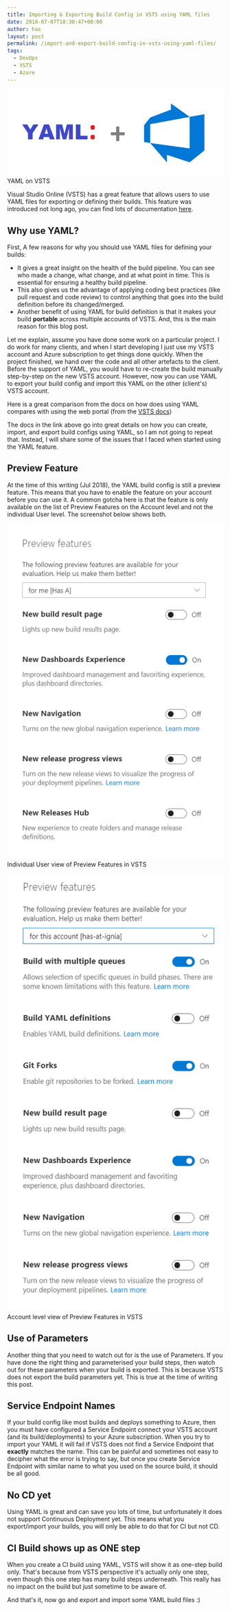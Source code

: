 ```yaml
---
title: Importing & Exporting Build Config in VSTS using YAML files
date: 2018-07-07T18:30:47+00:00
author: has
layout: post
permalink: /import-and-export-build-config-in-vsts-using-yaml-files/
tags:
  - DevOps
  - VSTS
  - Azure
---
```


<img src="/wp-content/uploads/2018/07/yaml-on-vsts.png" alt="YAML on VSTS" /> <br />
<span>YAML on VSTS </span>

Visual Studio Online (VSTS) has a great feature that allows users to use YAML files for exporting or defining their builds. This feature was introduced not long ago, you can find lots of documentation [here](https://docs.microsoft.com/en-us/vsts/pipelines/build/yaml?view=vsts). 

## Why use YAML?
First, A few reasons for why you should use YAML files for defining your builds: 

- It gives a great insight on the health of the build pipeline. You can see who made a change, what change, and at what point in time. This is essential for ensuring a healthy build pipeline. 
- This also gives us the advantage of applying coding best practices (like pull request and code review) to control anything that goes into the build definition before its changed/merged. 
- Another benefit of using YAML for build definition is that it makes your build **portable** across multiple accounts of VSTS. And, this is the main reason for this blog post. 

Let me explain, assume you have done some work on a particular project. I do work for many clients, and when I start developing I just use my VSTS account and Azure subscription to get things done quickly. When the project finished, we hand over the code and all other artefacts to the client. 
Before the support of YAML, you would have to re-create the build manually step-by-step on the new VSTS account. However, now you can use YAML to export your build config and import this YAML on the other (client's) VSTS account. 

Here is a great comparison from the docs on how does using YAML compares with using the web portal (from the [VSTS docs](https://docs.microsoft.com/en-us/vsts/pipelines/build/yaml?view=vsts#how-do-yaml-builds-compare-to-web-interface-builds))

The docs in the link above go into great details on how you can create, import, and export build configs using YAML, so I am not going to repeat that. Instead, I will share some of the issues that I faced when started using the YAML feature. 

## Preview Feature
At the time of this writing (Jul 2018), the YAML build config is still a preview feature. This means that you have to enable the feature on your account before you can use it. A common gotcha here is that the feature is only available on the list of Preview Features on the Account level and not the individual User level. The screenshot below shows both. 

<img src="/wp-content/uploads/2018/07/individual-preview-features-on-vsts.PNG" alt="individual preview features on vsts" /> <br />
<span>Individual User view of Preview Features in VSTS </span>

<img src="/wp-content/uploads/2018/07/account-level-preview-features-on-vsts.PNG" alt="account level preview features on vsts" /> <br />
<span>Account level view of Preview Features in VSTS </span>

## Use of Parameters
Another thing that you need to watch out for is the use of Parameters. If you have done the right thing and parameterised your build steps, then watch out for these parameters when your build is exported. This is because VSTS does not export the build parameters yet. This is true at the time of writing this post. 

## Service Endpoint Names
If your build config like most builds and deploys something to Azure, then you must have configured a Service Endpoint connect your VSTS account (and its build/deployments) to your Azure subscription. When you try to import your YAML it will fail if VSTS does not find a Service Endpoint that **exactly** matches the name. This can be painful and sometimes not easy to decipher what the error is trying to say, but once you create Service Endpoint with similar name to what you used on the source build, it should be all good. 

## No CD yet
Using YAML is great and can save you lots of time, but unfortunately it does not support Continuous Deployment yet. This means what you export/import your builds, you will only be able to do that for CI but not CD. 

## CI Build shows up as ONE step
When you create a CI build using YAML, VSTS will show it as one-step build only. That's because from VSTS perspective it's actually only one step, even though this one step has many build steps underneath. This really has no impact on the build but just sometime to be aware of. 

And that's it, now go and export and import some YAML build files :) 
